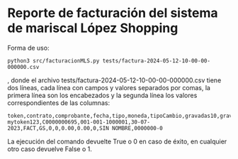 # Reporte de facturación del sistema de mariscal López Shopping

Forma de uso:
```
python3 src/facturacionMLS.py tests/factura-2024-05-12-10-00-00-000000.csv
```
, donde el archivo tests/factura-2024-05-12-10-00-00-000000.csv tiene dos líneas, cada línea con campos y valores separados por comas, la primera línea son los encabezados y la segunda línea los valores correspondientes de las columnas:
```
token,contrato,comprobante,fecha,tipo,moneda,tipoCambio,gravadas10,gravadas5,exentas,total,cliente,ruc
mytoken123,C0000000695,001-001-1000001,30-07-2023,FACT,GS,0,0,0.00,0.00,0,SIN NOMBRE,0000000-0
```
La ejecución del comando devuelte True o 0 en caso de éxito, en cualquier otro caso devuelve False o 1.
